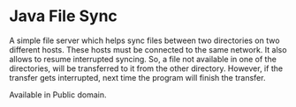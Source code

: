 # Java File Sync
A simple file server which helps sync files between two directories on two different hosts. These hosts must be connected to the same network. It also allows to resume interrupted syncing. So, a file not available in one of the directories, will be transferred to it from the other directory. However, if the transfer gets interrupted, next time the program will finish the transfer.

Available in Public domain.
